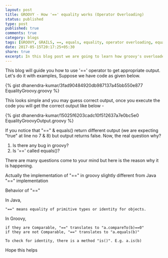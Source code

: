 ```yaml
---
layout: post
title: GROOVY - How '==' equality works (Operator Overloading)
status: published
type: post
published: true
comments: true
category: blogs
tags: [GROOVY, GRAILS, ==, equals, equality, operator overloading, equal functionality]
date: 2017-05-15T20:17:25+05:30
share: true
excerpt: In this blog post we are going to learn how groovy's overloaded '==' operator works.
---
```


This blog will guide you how to use '==' operator to get appropriate output. Let's do it with examples, Suppose we have code as given below.


{% gist dhanendra-kumar/3fad90484920db987137a45bb550e877 EqualityGroovy.groovy  %}


This looks simple and you may guess correct output, once you execute the code you will get the correct output like below - 

{% gist dhanendra-kumar/15025f6203cadc10f512637a7e0bc5e0 EqualityGroovyOutput.groovy %}


If you notice that "==" & equals() return different output (we are expecting "true" at line no 7 & 8) but output returns false. Now, the real question why?

1. Is there any bug in groovy?
2. Is '==' called equals()?

There are many questions come to your mind but here is the reason why it is happening.

Actually the implementation of "==" in groovy slightly different from Java "==" implementation

Behavior of "=="

In Java, 
	
	"==" means equality of primitive types or identity for objects.

In Groovy,

    if they are Comparable, "==" translates to "a.compareTo(b)==0"
    if they are not Comparable, "==" translates to "a.equals(b)"
    	
    To check for identity, there is a method "is()". E.g. a.is(b)


Hope this helps